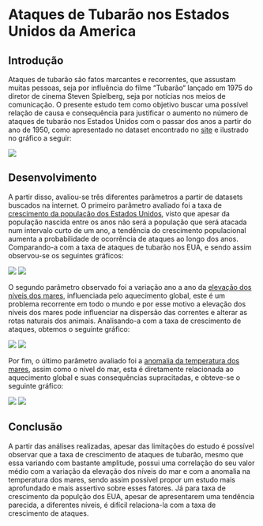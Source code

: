 # Ataques de Tubarão nos Estados Unidos da America
## Introdução

Ataques de tubarão são fatos marcantes e recorrentes, que assustam muitas pessoas, seja por influência do filme “Tubarão“ lançado em 1975 do diretor de cinema Steven Spielberg, seja por notícias nos meios de comunicação. O presente estudo tem como objetivo buscar uma possível relação de causa e consequência para justificar o aumento no número de ataques de tubarão nos Estados Unidos com o passar dos anos a partir do ano de 1950, como apresentado no dataset encontrado no [site](https://www.kaggle.com/teajay/global-shark-attacks) e ilustrado no gráfico a seguir:

<img src="Gráficos/Grafico_crescimento_de_ataques.jpg">

## Desenvolvimento
A partir disso, avaliou-se três diferentes parâmetros a partir de datasets buscados na internet. O primeiro parâmetro avaliado foi a taxa de [crescimento da população dos Estados Unidos](https://countrymeters.info/pt/United_States_of_America_(USA)), visto que apesar da população nascida entre os anos não será a população que será atacada num intervalo curto de um ano, a tendência do crescimento populacional aumenta a probabilidade de ocorrência de ataques  ao longo dos anos. Comparando-a com a taxa de ataques de tubarão nos EUA, e sendo assim observou-se os seguintes gráficos:

<img src="Gráficos/Grafico_crescimento_de_ataques_populacao.jpg">
<img src="https://github.com/IGCorrea/IronHack/blob/main/Ataque%20de%20Tubarao/Gr%C3%A1ficos/Populacao_scatter.JPG">


O segundo parâmetro observado foi a variação ano a ano da [elevação dos níveis dos mares](https://www.epa.gov/climate-indicators/climate-change-indicators-sea-level), influenciada pelo aquecimento global, este é um problema recorrente em todo o mundo e por esse motivo a elevação dos níveis dos mares pode influenciar na dispersão das correntes e alterar as rotas naturais dos animais. Analisando-a com a taxa de crescimento de ataques, obtemos o seguinte gráfico:

<img src="Gráficos/Grafico_crescimento_de_ataques_elevacao.jpg">
<img src="https://github.com/IGCorrea/IronHack/blob/main/Ataque%20de%20Tubarao/Gr%C3%A1ficos/Elevacao_scatter.JPG">

Por fim, o último parâmetro avaliado foi a [anomalia da temperatura dos mares](https://www.epa.gov/climate-indicators/climate-change-indicators-sea-level), assim como o nível do mar, esta é diretamente relacionada ao aquecimento global e suas consequências supracitadas, e obteve-se o seguinte gráfico:

<img src="Gráficos/Grafico_crescimento_de_ataques_anomalia.jpg">
<img src="https://github.com/IGCorrea/IronHack/blob/main/Ataque%20de%20Tubarao/Gr%C3%A1ficos/Anomalia_scatter.JPG">

## Conclusão

A partir das análises realizadas, apesar das limitações do estudo é possível observar que a taxa de crescimento de ataques de tubarão, mesmo que essa variando com bastante amplitude, possui uma correlação do seu valor médio com a variação da elevação dos níveis do mar e com a anomalia na temperatura dos mares, sendo assim possível propor um estudo mais aprofundado e mais assertivo sobre esses fatores. Já para taxa de crescimento da populção dos EUA, apesar de apresentarem uma tendência parecida, a diferentes níveis, é difícil relaciona-la com a taxa de crescimento de ataques.   
